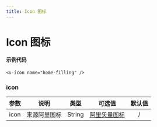 ```yaml
---
title: Icon 图标
---
```

# Icon 图标

<ClientOnly>
<icons/>
</ClientOnly>

#### 示例代码

```vue
<u-icon name="home-filling" />
```

### icon
|参数| 说明 |  类型  | 可选值 | 默认值 |
| :-------------: |:-------------:| :-----:|:-----:|:-----:|
| icon | 来源阿里图标 |    String | [阿里矢量图标](https://www.iconfont.cn/collections/detail?spm=a313x.7781069.1998910419.d9df05512&cid=22664) | / |